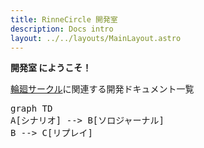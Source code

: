 ```yaml
---
title: RinneCircle 開発室
description: Docs intro
layout: ../../layouts/MainLayout.astro
---
```


**開発室 にようこそ！**

[輪廻サークル](https://rinne.eisei-teien.ml/rinne-circle-builder/)に関連する開発ドキュメント一覧

<pre class="mermaid">
graph TD
A[シナリオ] --> B[ソロジャーナル]
B --> C[リプレイ]
</pre>
